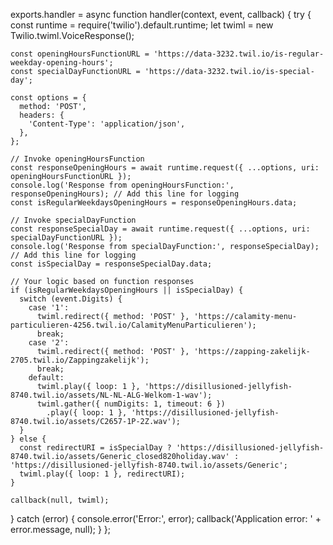 exports.handler = async function handler(context, event, callback) {
  try {
    const runtime = require('twilio').default.runtime;
    let twiml = new Twilio.twiml.VoiceResponse();

    const openingHoursFunctionURL = 'https://data-3232.twil.io/is-regular-weekday-opening-hours';
    const specialDayFunctionURL = 'https://data-3232.twil.io/is-special-day';

    const options = {
      method: 'POST',
      headers: {
        'Content-Type': 'application/json',
      },
    };

    // Invoke openingHoursFunction
    const responseOpeningHours = await runtime.request({ ...options, uri: openingHoursFunctionURL });
    console.log('Response from openingHoursFunction:', responseOpeningHours); // Add this line for logging
    const isRegularWeekdaysOpeningHours = responseOpeningHours.data;

    // Invoke specialDayFunction
    const responseSpecialDay = await runtime.request({ ...options, uri: specialDayFunctionURL });
    console.log('Response from specialDayFunction:', responseSpecialDay); // Add this line for logging
    const isSpecialDay = responseSpecialDay.data;

    // Your logic based on function responses
    if (isRegularWeekdaysOpeningHours || isSpecialDay) {
      switch (event.Digits) {
        case '1':
          twiml.redirect({ method: 'POST' }, 'https://calamity-menu-particulieren-4256.twil.io/CalamityMenuParticulieren');
          break;
        case '2':
          twiml.redirect({ method: 'POST' }, 'https://zapping-zakelijk-2705.twil.io/Zappingzakelijk');
          break;
        default:
          twiml.play({ loop: 1 }, 'https://disillusioned-jellyfish-8740.twil.io/assets/NL-NL-ALG-Welkom-1-wav');
          twiml.gather({ numDigits: 1, timeout: 6 })
            .play({ loop: 1 }, 'https://disillusioned-jellyfish-8740.twil.io/assets/C2657-1P-2Z.wav');
      }
    } else {
      const redirectURI = isSpecialDay ? 'https://disillusioned-jellyfish-8740.twil.io/assets/Generic_closed820holiday.wav' : 'https://disillusioned-jellyfish-8740.twil.io/assets/Generic';
      twiml.play({ loop: 1 }, redirectURI);
    }

    callback(null, twiml);
  } catch (error) {
    console.error('Error:', error);
    callback('Application error: ' + error.message, null);
  }
};
